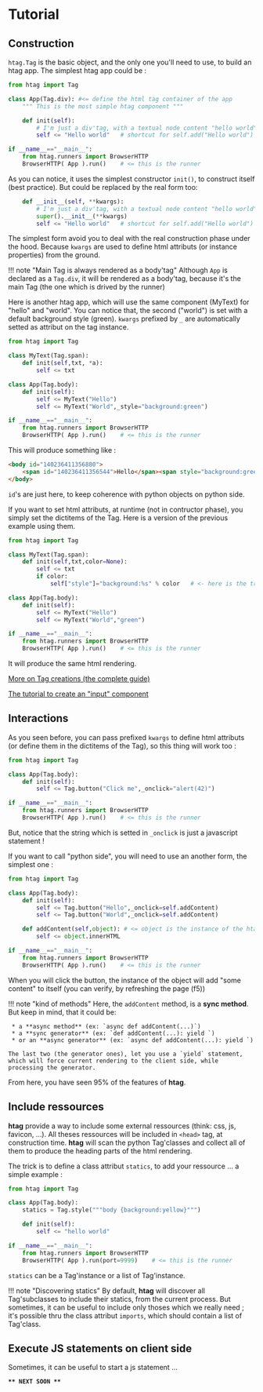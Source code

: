 # Tutorial

## Construction

`htag.Tag` is the basic object, and the only one you'll need to use, to build an htag app. The simplest htag app could be :

```python
from htag import Tag

class App(Tag.div): #<= define the html tag container of the app
    """ This is the most simple htag component """

    def init(self):
        # I'm just a div'tag, with a textual node content "hello world"
        self <= "Hello world"   # shortcut for self.add("Hello world")

if __name__=="__main__":
    from htag.runners import BrowserHTTP
    BrowserHTTP( App ).run()    # <= this is the runner

```

As you can notice, it uses the simplest constructor `init()`, to construct itself (best practice). But could be replaced by the real form too:

```python
    def __init__(self, **kwargs):
        # I'm just a div'tag, with a textual node content "hello world"
        super().__init__(**kwargs)
        self <= "Hello world"   # shortcut for self.add("Hello world")
```

The simplest form avoid you to deal with the real construction phase under the hood. Because `kwargs` are used to define html attributs (or instance properties) from the ground.

!!! note "Main Tag is always rendered as a body'tag"
    Although `App` is declared as a `Tag.div`, it will be rendered as a body'tag, because it's the main Tag (the one which is drived by the runner)


Here is another htag app, which will use the same component (MyText) for "hello" and "world". You can notice that, the second ("world") is set with a default background style (green). `kwargs` prefixed by `_` are automatically setted as attribut on the tag instance.

```python
from htag import Tag

class MyText(Tag.span):
    def init(self,txt, *a):
        self <= txt

class App(Tag.body):
    def init(self):
        self <= MyText("Hello")
        self <= MyText("World",_style="background:green")

if __name__=="__main__":
    from htag.runners import BrowserHTTP
    BrowserHTTP( App ).run()    # <= this is the runner
```

This will produce something like :

```html
<body id="140236411356880">
    <span id="140236411356544">Hello</span><span style="background:green" id="140236411356208">World</span>
</body>
```

`id`'s are just here, to keep coherence with python objects on python side.

If you want to set html attributs, at runtime (not in contructor phase), you simply set the dictitems of the Tag. Here is a version of the previous example using them.

```python
from htag import Tag

class MyText(Tag.span):
    def init(self,txt,color=None):
        self <= txt
        if color:
            self["style"]="background:%s" % color   # <- here is the trick

class App(Tag.body):
    def init(self):
        self <= MyText("Hello")
        self <= MyText("World","green")

if __name__=="__main__":
    from htag.runners import BrowserHTTP
    BrowserHTTP( App ).run()    # <= this is the runner

```

It will produce the same html rendering.

[More on Tag creations (the complete guide)](/htag/creating_a_tag/)

[The tutorial to create an "input" component](/htag/tuto_create_an_input_component/)


## Interactions

As you seen before, you can pass prefixed `kwargs` to define html attributs (or define them in the dictitems of the Tag), so this thing will work too :

```python
from htag import Tag

class App(Tag.body):
    def init(self):
        self <= Tag.button("Click me",_onclick="alert(42)")

if __name__=="__main__":
    from htag.runners import BrowserHTTP
    BrowserHTTP( App ).run()    # <= this is the runner
```

But, notice that the string which is setted in `_onclick` is just a javascript statement !

If you want to call "python side", you will need to use an another form, the simplest one :

```python
from htag import Tag

class App(Tag.body):
    def init(self):
        self <= Tag.button("Hello",_onclick=self.addContent)
        self <= Tag.button("World",_onclick=self.addContent)

    def addContent(self,object): # <= object is the instance of the htag instance which have called this method (here a Tag.button)
        self <= object.innerHTML

if __name__=="__main__":
    from htag.runners import BrowserHTTP
    BrowserHTTP( App ).run()    # <= this is the runner
```

When you will click the button, the instance of the object will add "some content" to itself (you can verify, by refreshing the page (f5))

!!! note "kind of methods"
    Here, the `addContent` method, is a **sync method**. But keep in mind, that it could be:

     * a **async method** (ex: `async def addContent(...)`)
     * a **sync generator** (ex: `def addContent(...): yield `)
     * or an **async generator** (ex: `async def addContent(...): yield `)

    The last two (the generator ones), let you use a `yield` statement, which will force current rendering to the client side, while processing the generator.

From here, you have seen 95% of the features of **htag**.

## Include ressources

**htag** provide a way to include some external ressources (think: css, js, favicon, ...). All theses ressources will be included in `<head>` tag, at construction time.
**htag** will scan the python Tag'classes and collect all of them to produce the heading parts of the html rendering.

The trick is to define a class attribut `statics`, to add your ressource ... a simple example :

```python
from htag import Tag

class App(Tag.body):
    statics = Tag.style("""body {background:yellow}""")

    def init(self):
        self <= "hello world"

if __name__=="__main__":
    from htag.runners import BrowserHTTP
    BrowserHTTP( App ).run(port=9999)    # <= this is the runner
```

`statics` can be a Tag'instance or a list of Tag'instance.

!!! note "Discovering statics"
    By default, **htag** will discover all Tag'subclasses to include their statics, from the current process. But sometimes, it can be useful to include only thoses which we really need ; it's possible thru the class attribut `imports`, which should contain a list of Tag'class.


## Execute JS statements on client side

Sometimes, it can be useful to start a js statement ...

**`** NEXT SOON **`**
